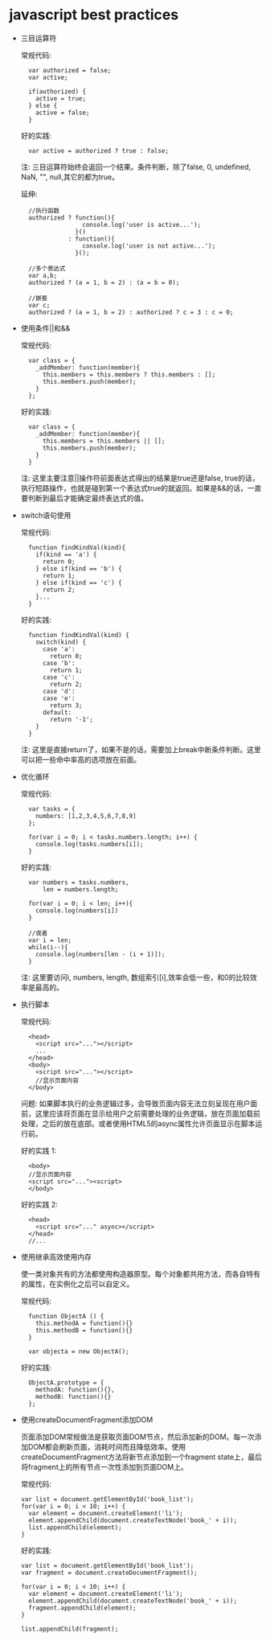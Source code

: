 # javascript best practices

- 三目运算符

  常规代码:
  
  		var authorized = false;
  		var active;
  		
  		if(authorized) {
  		  active = true;
  		} else {
  		  active = false;
  		}  
  		
  		
  好的实践:
  
  		var active = authorized ? true : false;
  		
  注: 三目运算符始终会返回一个结果。条件判断，除了false, 0, undefined, NaN, "", null,其它的都为true。
  
  延伸:
  
        //执行函数
  		authorized ? function(){
  		               console.log('user is active...');
  		             }()
  		           : function(){
  		               console.log('user is not active...');
  		             }();
  		             
  		//多个表达式             
  	    var a,b;
  	    authorized ? (a = 1, b = 2) : (a = b = 0);
  	    
  	    //嵌套
  	    var c; 
  	    authorized ? (a = 1, b = 2) : authorized ? c = 3 : c = 0;
  
  
- 使用条件||和&&

  常规代码:
  
  		var class = {
  		  _addMember: function(member){
  		    this.members = this.members ? this.members : [];
  		    this.members.push(member);
  		  }
  		};
  		
  好的实践:
  
  		var class = {
  		  _addMember: function(member){
  		    this.members = this.members || [];
  		    this.members.push(member);
  		  }
  		}
  		
  注: 这里主要注意||操作符前面表达式得出的结果是true还是false, true的话，执行短路操作，也就是碰到第一个表达式true的就返回。如果是&&的话，一直要判断到最后才能确定最终表达式的值。
  
- switch语句使用

  常规代码:
  
  		function findKindVal(kind){
  		  if(kind == 'a') {
  		    return 0;
  		  } else if(kind == 'b') {
  		    return 1;
  		  } else if(kind == 'c') {
  		  	return 2;
  		  }...
  		}
  		
  好的实践:
  
  		function findKindVal(kind) {
  		  switch(kind) {
  		  	case 'a':
  		  	  return 0;
  		  	case 'b':
  		  	  return 1;
  		  	case 'c':
  		  	  return 2;
  		  	case 'd':
  		  	case 'e':
  		  	  return 3;
  		  	default:
  		  	  return '-1';
  		  }
  		}
  		
  注: 这里是直接return了，如果不是的话，需要加上break中断条件判断。这里可以把一些命中率高的选项放在前面。
  
- 优化循环

  常规代码:
  
  		var tasks = {
  		  numbers: [1,2,3,4,5,6,7,8,9]
  		};
  		
  		for(var i = 0; i < tasks.numbers.length; i++) {
  		  console.log(tasks.numbers[i]);
  		}
  		
  好的实践:
  
  		var numbers = tasks.numbers,
     		len = numbers.length;
     		
  		for(var i = 0; i < len; i++){
  		  console.log(numbers[i])
  		}
  		
  		//或者
  		var i = len;
  		while(i--){
  		  console.log(numbers[len - (i + 1)]);
  		}

  注: 这里要访问i, numbers, length, 数组索引[i],效率会低一些，和0的比较效率是最高的。
  
  
- 执行脚本

  常规代码:
  
  		<head>
  		  <script src="..."></script>
  		  ...
  		</head>
  		<body>
  		  <script src="..."></script>
  		  //显示页面内容
  		</body>
  		
  问题: 如果脚本执行的业务逻辑过多，会导致页面内容无法立刻呈现在用户面前，这里应该将页面在显示给用户之前需要处理的业务逻辑，放在页面加载前处理，之后的放在底部。或者使用HTML5的async属性允许页面显示在脚本运行前。
  
  好的实践 1:
  
  		<body>
  		//显示页面内容
  		<script src="..."><script>
  		</body>
  		
  好的实践 2:
  
  		<head>
  		  <script src="..." async></script>
  		</head>
  		//...
  
- 使用继承高效使用内存

  使一类对象共有的方法都使用构造器原型。每个对象都共用方法，而各自特有的属性，在实例化之后可以自定义。

  常规代码:
  
  		function ObjectA () {
  		  this.methodA = function(){}
  		  this.methodB = function(){}
  		}
  		
  		var objecta = new ObjectA();
  		
  
  好的实践:
  
  		ObjectA.prototype = {
  		  methodA: function(){},
  		  methodB: function(){}
  		};
  		
- 使用createDocumentFragment添加DOM

  页面添加DOM常规做法是获取页面DOM节点，然后添加新的DOM。每一次添加DOM都会刷新页面，消耗时间而且降低效率。使用createDocumentFragment方法将新节点添加到一个fragment state上，最后将fragment上的所有节点一次性添加到页面DOM上。
  
  
  常规代码: 
  
      var list = document.getElementById('book_list');
      for(var i = 0; i < 10; i++) {
        var element = document.createElement('li');
        element.appendChild(document.createTextNode('book_' + i));
        list.appendChild(element);
      }


   好的实践:
   
      var list = document.getElementById('book_list');
      var fragment = document.createDocumentFragment();
      
      for(var i = 0; i < 10; i++) {
        var element = document.createElement('li');
        element.appendChild(document.createTextNode('book_' + i));
        fragment.appendChild(element);
      }
      
      list.appendChild(fragment);
      
      

  		  		  

 


